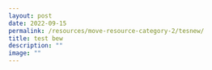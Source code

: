 ```yaml
---
layout: post
date: 2022-09-15
permalink: /resources/move-resource-category-2/tesnew/
title: test bew
description: ""
image: ""
---
```


